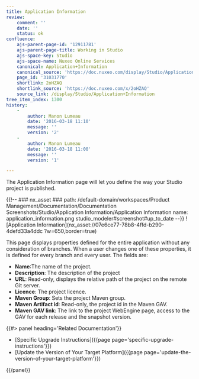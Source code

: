 ```yaml
---
title: Application Information
review:
    comment: ''
    date: ''
    status: ok
confluence:
    ajs-parent-page-id: '12911781'
    ajs-parent-page-title: Working in Studio
    ajs-space-key: Studio
    ajs-space-name: Nuxeo Online Services
    canonical: Application+Information
    canonical_source: 'https://doc.nuxeo.com/display/Studio/Application+Information'
    page_id: '31031770'
    shortlink: 2oHZAQ
    shortlink_source: 'https://doc.nuxeo.com/x/2oHZAQ'
    source_link: /display/Studio/Application+Information
tree_item_index: 1300
history:
    -
        author: Manon Lumeau
        date: '2016-03-18 11:10'
        message: ''
        version: '2'
    -
        author: Manon Lumeau
        date: '2016-03-18 11:00'
        message: ''
        version: '1'

---
```

The Application Information page will let you define the way your Studio project is published.

{{!--     ### nx_asset ###
    path: /default-domain/workspaces/Product Management/Documentation/Documentation Screenshots/Studio/Application Information/Application Information
    name: application_information.png
    studio_modeler#screenshot#up_to_date
--}}
![Application Information](nx_asset://07e6ce77-78b8-4ffd-b290-4defd33a4ddc ?w=650,border=true)

This page displays properties defined for the entire application without any consideration of branches. When a user changes one of these properties, it is defined for every branch and every user. The fields are:

*   **Name**:The name of the project.
*   **Description**: The description of the project
*   **URL**: Read-only, displays the relative path of the project on the remote Git server.
*   **Licence**: The project licence.
*   **Maven Group**: Sets the project Maven group.
*   **Maven Artifact id**: Read-only, the project id in the Maven GAV.
*   **Maven GAV link**: The link to the project WebEngine page, access to the GAV for each release and the snapshot version.

<div class="row" data-equalizer data-equalize-on="medium"><div class="column medium-6">{{#> panel heading='Related Documentation'}}

- [Specific Upgrade Instructions]({{page page='specific-upgrade-instructions'}})
- [Update the Version of Your Target Platform]({{page page='update-the-version-of-your-target-platform'}})

{{/panel}}</div><div class="column medium-6">



</div></div>
